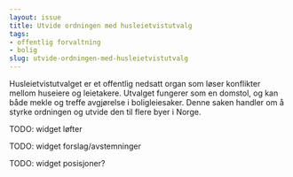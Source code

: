 ```yaml
---
layout: issue
title: Utvide ordningen med husleietvistutvalg
tags:
- offentlig forvaltning
- bolig
slug: utvide-ordningen-med-husleietvistutvalg
---
```


Husleietvistutvalget er et offentlig nedsatt organ som løser konflikter mellom huseiere og leietakere. Utvalget fungerer som en domstol, og kan både mekle og treffe avgjørelse i boligleiesaker. Denne saken handler om å styrke ordningen og utvide den til flere byer i Norge.

TODO: widget løfter

TODO: widget forslag/avstemninger

TODO: widget posisjoner?

